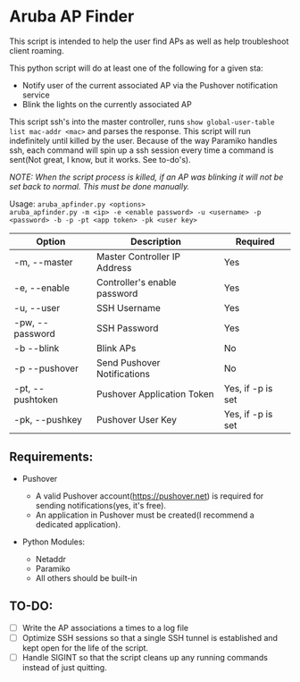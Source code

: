 # Aruba AP Finder

This script is intended to help the user find APs as well as help troubleshoot client roaming.

This python script will do at least one of the following for a given sta:
* Notify user of the current associated AP via the Pushover notification service
* Blink the lights on the currently associated AP

This script ssh's into the master controller, runs ```show global-user-table list mac-addr <mac>``` and parses the response.  This script will run indefinitely until killed by the user.  Because of the way Paramiko handles ssh, each command will spin up a ssh session every time a command is sent(Not great, I know, but it works.  See to-do's).

*NOTE: When the script process is killed, if an AP was blinking it will not be set back to normal.  This must be done manually.* 

Usage: ```aruba_apfinder.py <options>``` <br />
 ```aruba_apfinder.py -m <ip> -e <enable password> -u <username> -p <password> -b -p -pt <app token> -pk <user key>```

| Option | Description | Required | 
|--------|-------------|----------|
|-m, --master|Master Controller IP Address|Yes|
|-e, --enable|Controller's enable password|Yes|
|-u, --user|SSH Username|Yes|
|-pw, --password|SSH Password|Yes|
|-b --blink|Blink APs|No|
|-p --pushover|Send Pushover Notifications|No|
|-pt, --pushtoken|Pushover Application Token|Yes, if -p is set|
|-pk, --pushkey|Pushover User Key|Yes, if -p is set|


## Requirements:
* Pushover 
  * A valid Pushover account(https://pushover.net) is required for sending notifications(yes, it's free).
  * An application in Pushover must be created(I recommend a dedicated application).

* Python Modules:
  * Netaddr
  * Paramiko
  * All others should be built-in

## TO-DO:
- [ ] Write the AP associations a times to a log file
- [ ] Optimize SSH sessions so that a single SSH tunnel is established and kept open for the life of the script.
- [ ] Handle SIGINT so that the script cleans up any running commands instead of just quitting.
